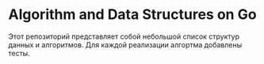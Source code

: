 # Algorithm and Data Structures on Go
Этот репозиторий представляет собой небольшой список структур данных и алгоритмов. Для каждой реализации алгортма добавлены тесты.